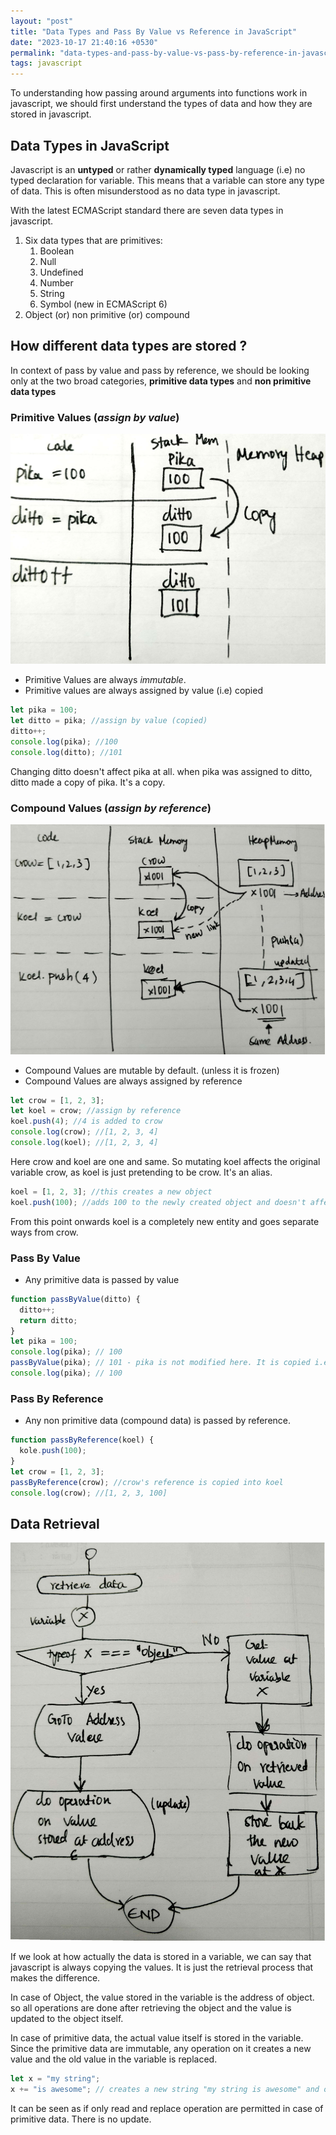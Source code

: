 ```yaml
---
layout: "post"
title: "Data Types and Pass By Value vs Reference in JavaScript"
date: "2023-10-17 21:40:16 +0530"
permalink: "data-types-and-pass-by-value-vs-pass-by-reference-in-javascript"
tags: javascript
---
```


To understanding how passing around arguments into functions work in javascript, we should first understand the types of data and how they are stored in javascript.

## Data Types in JavaScript

Javascript is an **untyped** or rather **dynamically typed** language (i.e) no typed declaration for variable. This means that a variable can store any type of data. This is often misunderstood as no data type in javascript.

With the latest ECMAScript standard there are seven data types in javascript.

1. Six data types that are primitives:
   1. Boolean
   2. Null
   3. Undefined
   4. Number
   5. String
   6. Symbol (new in ECMAScript 6)
2. Object (or) non primitive (or) compound

## How different data types are stored ?

In context of pass by value and pass by reference, we should be looking only at the two broad categories, **primitive data types** and **non primitive data types**

### Primitive Values (_assign by value_)

![Primitive Data](/assets/images/primitive-data.jpg)

- Primitive Values are always _immutable_.
- Primitive values are always assigned by value (i.e) copied

```javascript
let pika = 100;
let ditto = pika; //assign by value (copied)
ditto++;
console.log(pika); //100
console.log(ditto); //101
```

Changing ditto doesn't affect pika at all. when pika was assigned to ditto, ditto made a copy of pika. It's a copy.

### Compound Values (_assign by reference_)

![Compound Data](/assets/images/compound-data.jpg)

- Compound Values are mutable by default. (unless it is frozen)
- Compound Values are always assigned by reference

```javascript
let crow = [1, 2, 3];
let koel = crow; //assign by reference
koel.push(4); //4 is added to crow
console.log(crow); //[1, 2, 3, 4]
console.log(koel); //[1, 2, 3, 4]
```

Here crow and koel are one and same. So mutating koel affects the original variable crow, as koel is just pretending to be crow. It's an alias.

```javascript
koel = [1, 2, 3]; //this creates a new object
koel.push(100); //adds 100 to the newly created object and doesn't affect crow
```

From this point onwards koel is a completely new entity and goes separate ways from crow.

### Pass By Value

- Any primitive data is passed by value

```javascript
function passByValue(ditto) {
  ditto++;
  return ditto;
}
let pika = 100;
console.log(pika); // 100
passByValue(pika); // 101 - pika is not modified here. It is copied i.e passed by value
console.log(pika); // 100
```

### Pass By Reference

- Any non primitive data (compound data) is passed by reference.

```javascript
function passByReference(koel) {
  kole.push(100);
}
let crow = [1, 2, 3];
passByReference(crow); //crow's reference is copied into koel
console.log(crow); //[1, 2, 3, 100]
```

## Data Retrieval

![Data Retrieval](/assets/images/data-retrieval.jpg)

If we look at how actually the data is stored in a variable, we can say that javascript is always copying the values. It is just the retrieval process that makes the difference.

In case of Object, the value stored in the variable is the address of object. so all operations are done after retrieving the object and the value is updated to the object itself.

In case of primitive data, the actual value itself is stored in the variable. Since the primitive data are immutable, any operation on it creates a new value and the old value in the variable is replaced.

```javascript
let x = "my string";
x += "is awesome"; // creates a new string "my string is awesome" and old value is replaced
```

It can be seen as if only read and replace operation are permitted in case of primitive data. There is no update.